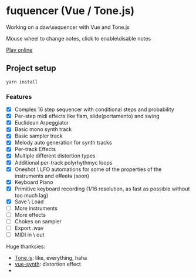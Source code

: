 # fuquencer (Vue / Tone.js)

Working on a daw\sequencer with Vue and Tone.js

Mouse wheel to change notes, click to enable\disable notes

[Play online](https://zeye.ru/)

## Project setup

```
yarn install
```

### Features

- [x] Complex 16 step sequencer with conditional steps and probability
- [x] Per-step midi effects like flam, slide(portamento) and swing
- [x] Euclidean Arpeggiator
- [x] Basic mono synth track
- [x] Basic sampler track
- [x] Melody auto generation for synth tracks
- [x] Per-track Effects
- [x] Multiple different distortion types
- [x] Additional per-track polyrhythmyc loops
- [x] Oneshot \ LFO automations for some of the properties of the instruments and ~~effects~~ (soon)
- [x] Keyboard Piano
- [x] Primitive keyboard recording (1/16 resolution, as fast as possible without too much lag)
- [x] Save \ Load
- [ ] More instruments
- [ ] More effects
- [ ] Chokes on sampler
- [ ] Export .wav
- [ ] MIDI in \ out

Huge thanksies:

- [Tone.js](https://tonejs.github.io/): like, everything, haha
- [vue-synth](https://github.com/Razz21/vue-synth): distortion effect
- 
